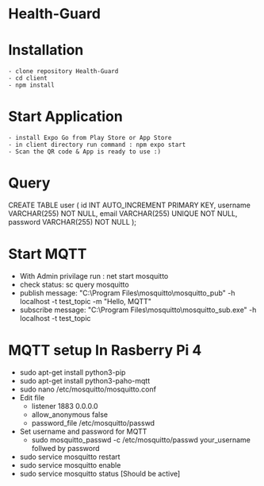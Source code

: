 # Health-Guard

# Installation

    - clone repository Health-Guard
    - cd client
    - npm install

# Start Application

    - install Expo Go from Play Store or App Store
    - in client directory run command : npm expo start
    - Scan the QR code & App is ready to use :)

# Query

CREATE TABLE user (
id INT AUTO_INCREMENT PRIMARY KEY,
username VARCHAR(255) NOT NULL,
email VARCHAR(255) UNIQUE NOT NULL,
password VARCHAR(255) NOT NULL
);

# Start MQTT

- With Admin privilage run : net start mosquitto
- check status: sc query mosquitto
- publish message: "C:\Program Files\mosquitto\mosquitto_pub" -h localhost -t test_topic -m "Hello, MQTT"
- subscribe message: "C:\Program Files\mosquitto\mosquitto_sub.exe" -h localhost -t test_topic

# MQTT setup In Rasberry Pi 4

- sudo apt-get install python3-pip
- sudo apt-get install python3-paho-mqtt
- sudo nano /etc/mosquitto/mosquitto.conf
- Edit file
  - listener 1883 0.0.0.0
  - allow_anonymous false
  - password_file /etc/mosquitto/passwd
- Set username and password for MQTT
  - sudo mosquitto_passwd -c /etc/mosquitto/passwd your_username follwed by password
- sudo service mosquitto restart
- sudo service mosquitto enable
- sudo service mosquitto status [Should be active]
